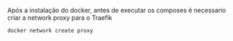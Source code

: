 Após a instalação do docker, antes de executar os composes é necessario criar a network proxy para o Traefik

```
docker network create proxy
```